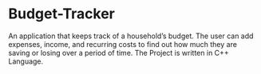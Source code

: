 # Budget-Tracker
An application that keeps track of a household’s budget. The user can add expenses, income, and recurring costs to find out how much they are saving or losing over a period of time.  The Project is written in C++ Language.
